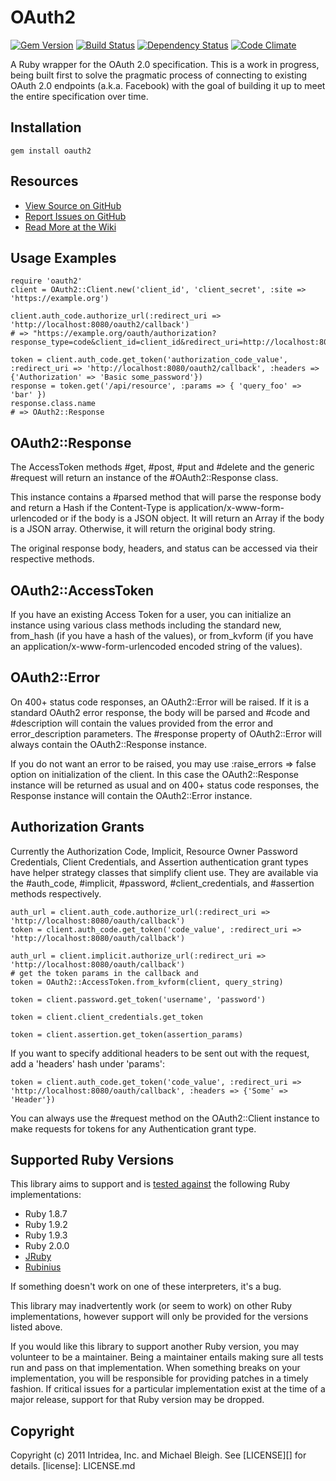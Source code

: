 # OAuth2
[![Gem Version](https://badge.fury.io/rb/oauth2.png)][gem]
[![Build Status](https://secure.travis-ci.org/intridea/oauth2.png?branch=master)][travis]
[![Dependency Status](https://gemnasium.com/intridea/oauth2.png?travis)][gemnasium]
[![Code Climate](https://codeclimate.com/github/intridea/oauth2.png)][codeclimate]

[gem]: https://rubygems.org/gems/oauth2
[travis]: http://travis-ci.org/intridea/oauth2
[gemnasium]: https://gemnasium.com/intridea/oauth2
[codeclimate]: https://codeclimate.com/github/intridea/oauth2

A Ruby wrapper for the OAuth 2.0 specification. This is a work in progress,
being built first to solve the pragmatic process of connecting to existing
OAuth 2.0 endpoints (a.k.a. Facebook) with the goal of building it up to meet
the entire specification over time.

## Installation
    gem install oauth2

## Resources
* [View Source on GitHub][code]
* [Report Issues on GitHub][issues]
* [Read More at the Wiki][wiki]

[code]: https://github.com/intridea/oauth2
[issues]: https://github.com/intridea/oauth2/issues
[wiki]: https://wiki.github.com/intridea/oauth2

## Usage Examples
    require 'oauth2'
    client = OAuth2::Client.new('client_id', 'client_secret', :site => 'https://example.org')

    client.auth_code.authorize_url(:redirect_uri => 'http://localhost:8080/oauth2/callback')
    # => "https://example.org/oauth/authorization?response_type=code&client_id=client_id&redirect_uri=http://localhost:8080/oauth2/callback"

    token = client.auth_code.get_token('authorization_code_value', :redirect_uri => 'http://localhost:8080/oauth2/callback', :headers => {'Authorization' => 'Basic some_password'})
    response = token.get('/api/resource', :params => { 'query_foo' => 'bar' })
    response.class.name
    # => OAuth2::Response

## OAuth2::Response
The AccessToken methods #get, #post, #put and #delete and the generic #request
will return an instance of the #OAuth2::Response class.

This instance contains a #parsed method that will parse the response body and
return a Hash if the Content-Type is application/x-www-form-urlencoded or if
the body is a JSON object.  It will return an Array if the body is a JSON
array.  Otherwise, it will return the original body string.

The original response body, headers, and status can be accessed via their
respective methods.

## OAuth2::AccessToken
If you have an existing Access Token for a user, you can initialize an instance
using various class methods including the standard new, from_hash (if you have
a hash of the values), or from_kvform (if you have an
application/x-www-form-urlencoded encoded string of the values).

## OAuth2::Error
On 400+ status code responses, an OAuth2::Error will be raised.  If it is a
standard OAuth2 error response, the body will be parsed and #code and #description will contain the values provided from the error and
error_description parameters.  The #response property of OAuth2::Error will
always contain the OAuth2::Response instance.

If you do not want an error to be raised, you may use :raise_errors => false
option on initialization of the client.  In this case the OAuth2::Response
instance will be returned as usual and on 400+ status code responses, the
Response instance will contain the OAuth2::Error instance.

## Authorization Grants
Currently the Authorization Code, Implicit, Resource Owner Password Credentials, Client Credentials, and Assertion
authentication grant types have helper strategy classes that simplify client
use.  They are available via the #auth_code, #implicit, #password, #client_credentials, and #assertion methods respectively.

    auth_url = client.auth_code.authorize_url(:redirect_uri => 'http://localhost:8080/oauth/callback')
    token = client.auth_code.get_token('code_value', :redirect_uri => 'http://localhost:8080/oauth/callback')

    auth_url = client.implicit.authorize_url(:redirect_uri => 'http://localhost:8080/oauth/callback')
    # get the token params in the callback and
    token = OAuth2::AccessToken.from_kvform(client, query_string)

    token = client.password.get_token('username', 'password')

    token = client.client_credentials.get_token

    token = client.assertion.get_token(assertion_params)

If you want to specify additional headers to be sent out with the
request, add a 'headers' hash under 'params':

    token = client.auth_code.get_token('code_value', :redirect_uri => 'http://localhost:8080/oauth/callback', :headers => {'Some' => 'Header'})

You can always use the #request method on the OAuth2::Client instance to make
requests for tokens for any Authentication grant type.

## Supported Ruby Versions
This library aims to support and is [tested against][travis] the following Ruby
implementations:

* Ruby 1.8.7
* Ruby 1.9.2
* Ruby 1.9.3
* Ruby 2.0.0
* [JRuby][]
* [Rubinius][]

[jruby]: http://jruby.org/
[rubinius]: http://rubini.us/

If something doesn't work on one of these interpreters, it's a bug.

This library may inadvertently work (or seem to work) on other Ruby
implementations, however support will only be provided for the versions listed
above.

If you would like this library to support another Ruby version, you may
volunteer to be a maintainer. Being a maintainer entails making sure all tests
run and pass on that implementation. When something breaks on your
implementation, you will be responsible for providing patches in a timely
fashion. If critical issues for a particular implementation exist at the time
of a major release, support for that Ruby version may be dropped.

## Copyright
Copyright (c) 2011 Intridea, Inc. and Michael Bleigh.
See [LICENSE][] for details.
[license]: LICENSE.md
